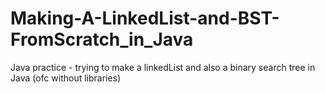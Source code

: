 # Making-A-LinkedList-and-BST-FromScratch_in_Java
Java practice - trying to make a linkedList and also a binary search tree in Java (ofc without libraries)
